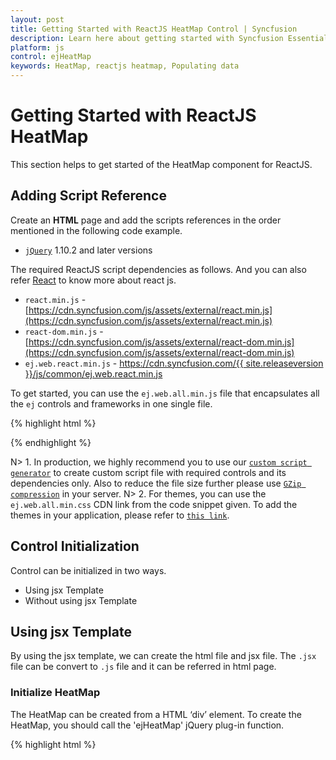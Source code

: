```yaml
---
layout: post
title: Getting Started with ReactJS HeatMap Control | Syncfusion
description: Learn here about getting started with Syncfusion Essential ReactJS HeatMap Control, its elements, and more.
platform: js
control: ejHeatMap
keywords: HeatMap, reactjs heatmap, Populating data
---
```


# Getting Started with ReactJS HeatMap

This section helps to get started of the HeatMap component for ReactJS. 

## Adding Script Reference

Create an **HTML** page and add the scripts references in the order mentioned in the following code example.

* [`jQuery`](https://jquery.com/) 1.10.2 and later versions

The required ReactJS script dependencies as follows. And you can also refer [React](http://reactjs.org/docs/getting-started.html) to know more about react js.

* `react.min.js` - [https://cdn.syncfusion.com/js/assets/external/react.min.js](https://cdn.syncfusion.com/js/assets/external/react.min.js)
* `react-dom.min.js` - [https://cdn.syncfusion.com/js/assets/external/react-dom.min.js](https://cdn.syncfusion.com/js/assets/external/react-dom.min.js)
* `ej.web.react.min.js` - [https://cdn.syncfusion.com/{{ site.releaseversion }}/js/common/ej.web.react.min.js](https://cdn.syncfusion.com/14.3.0.49/js/common/ej.web.react.min.js)

To get started, you can use the `ej.web.all.min.js` file that encapsulates all the `ej` controls and frameworks in one single file.

{% highlight html %}
<!DOCTYPE html>
   <html>
     <head>
        <meta name="viewport" content="width=device-width, initial-scale=1.0">
        <meta name="description" content="Essential Studio for React JS">
        <meta name="author" content="Syncfusion">
        <title>Getting Started for Ribbon React JS</title>
        <!-- Essential Studio for JavaScript  theme reference -->
        <link href="http://cdn.syncfusion.com/{{ site.releaseversion }}/js/web/flat-azure/ej.web.all.min.css" rel="stylesheet" />
        <!-- Essential Studio for JavaScript  script references -->
        <script src="http://cdn.syncfusion.com/js/assets/external/jquery-3.0.0.min.js"></script>
        <script src="http://cdn.syncfusion.com/js/assets/external/react.min.js"></script>
        <script src="http://cdn.syncfusion.com/js/assets/external/react-dom.min.js"></script>
        <script src="http://cdn.syncfusion.com/{{ site.releaseversion }}/js/web/ej.web.all.min.js"></script>
        <script src="http://cdn.syncfusion.com/{{ site.releaseversion }}/js/common/ej.web.react.min.js"></script>
        <!-- Add your custom scripts here -->
    </head>
        <body>
        </body>
   </html>

{% endhighlight %}

N> 1. In production, we highly recommend you to use our [`custom script generator`](https://help.syncfusion.com/js/custom-script-generator) to create custom script file with required controls and its dependencies only. Also to reduce the file size further please use [`GZip compression`](https://web.dev/optimizing-content-efficiency-optimize-encoding-and-transfer/) in your server.
N> 2. For themes, you can use the `ej.web.all.min.css` CDN link from the code snippet given. To add the themes in your application, please refer to [`this link`](https://help.syncfusion.com/js/theming-in-essential-javascript-components).

## Control Initialization

Control can be initialized in two ways.

 * Using jsx Template
 * Without using jsx Template
 
## Using jsx Template

By using the jsx template, we can create the html file and jsx file. The `.jsx` file can be convert to `.js` file and it can be referred in html page.

### Initialize HeatMap

The HeatMap can be created from a HTML ‘div’ element. To create the HeatMap, you should call the 'ejHeatMap' jQuery plug-in function.

{% highlight html %}

<div id="heatmap-default" style="height:99%;margin: 0 auto;"></div>
	<script src="app/heatmap/default.js">
</script>
</div>
			
{% endhighlight %}

### Prepare and Populate data

Populate product information in a collection called `ItemsSource`.

### Map data into HeatMap

Now data is ready, next we need to configure data source and map rows and columns to visualize. For that, need to prepare `ItemsMapping` add it in resource and set items source and mapping.
Next we can configure color range for these values using color mapping and also configure items mapping based on items source.
 
{% highlight javascript %}

var colorMappingCollection = [
                { value: 0, color: "#8ec8f8", label: { text: "0" } },
                { value: 100, color: "#0d47a1", label: { text: "100" } }
                ];
var columns = ["Vegie-spread", "Tofuaa", "Alice Mutton", "Konbu", "Fløtemysost", "Perth Pasties", "Boston Crab Meat", "Raclette Courdavault"]
var itemSource = [];
for (var i = 0; i < columns.length; i++) {
    for (var j = 0; j < 8; j++) {
        var value = Math.floor((Math.random() * 100) + 1);
            itemSource.push({ ProductName: columns[i], Year: "Y"+(2011 + j), Value: value })
            }
        }; 
var itemsMapping= {
    column: { "propertyName": "ProductName", "displayName": "Product Name" },
    row: { "propertyName": "Year", "displayName": "Year", },
    value: { "propertyName": "Value" },
    headerMapping: { "propertyName": "Year", "displayName": "Year", columnStyle: { width: 105, textAlign: "right" } },
    columnMapping: [
        { "propertyName": columns[0], "displayName": columns[0] },
        { "propertyName": columns[1], "displayName": columns[1] },
        { "propertyName": columns[2], "displayName": columns[2] },
        { "propertyName": columns[3], "displayName": columns[3] },
        { "propertyName": columns[4], "displayName": columns[4] },
        { "propertyName": columns[5], "displayName": columns[5] },
        { "propertyName": columns[6], "displayName": columns[6] },
        { "propertyName": columns[7], "displayName": columns[7] },
    ],
};

ReactDOM.render(
    <div className="default"></div>
        <EJ.HeatMap id="heatmap1" width="810px" height="50px" itemsSource={ itemSource} itemsMapping= {itemsMapping} isResponsive="true colorMappingCollection="colorMappingCollection">
    </EJ.HeatMap>,
    document.getElementById('heatmap-default')
);

{% endhighlight %}

![Map data into HeatMap](Getting-Started_images/Getting-Started_img1.png)

### Initialize Legend

A legend control is used to represent range value in a gradient, create a legend with the same color mapping as shown below.
 
{% highlight html %}

<div id="heatmap-default-legend" style="height:99%;margin-left:100px;"></div>
	<script src="app/heatmap/default.js">
</script>

{% endhighlight %}

{% highlight javascript %}
 
var colorMappingCollection = [
                { value: 0, color: "#8ec8f8", label: { text: "0" } },
                { value: 100, color: "#0d47a1", label: { text: "100" } }
            ];

ReactDOM.render(
  <div>  
    <div className="default"></div>
<EJ.HeatMapLegend id="heatmap1_legend" width="75%" height="50px" isResponsive="true colorMappingCollection="colorMappingCollection">
    </EJ.HeatMapLegend>
  </div>,
document.getElementById('heatmap-default-legend')
);
{% endhighlight %}

![Initialize legend](Getting-Started_images/Getting-Started_img2.png)

## Without using jsx Template

### Initialize HeatMap

The HeatMap can be created from a HTML ‘div’ element. To create the HeatMap, you should call the 'ejHeatMap' jQuery plug-in function.

{% highlight html %}

<div id="heatmap-default" style="height:99%;margin: 0 auto;"></div>
</div>
			
{% endhighlight %}

{% highlight javascript %}

var colorMappingCollection = [
                { value: 0, color: "#8ec8f8", label: { text: "0" } },
                { value: 100, color: "#0d47a1", label: { text: "100" } }
                ];
var columns = ["Vegie-spread", "Tofuaa", "Alice Mutton", "Konbu", "Fløtemysost", "Perth Pasties", "Boston Crab Meat", "Raclette Courdavault"]
var itemSource = [];
for (var i = 0; i < columns.length; i++) {
    for (var j = 0; j < 8; j++) {
        var value = Math.floor((Math.random() * 100) + 1);
            itemSource.push({ ProductName: columns[i], Year: "Y"+(2011 + j), Value: value })
            }
        }; 
var itemsMapping= {
    column: { "propertyName": "ProductName", "displayName": "Product Name" },
    row: { "propertyName": "Year", "displayName": "Year", },
    value: { "propertyName": "Value" },
    headerMapping: { "propertyName": "Year", "displayName": "Year", columnStyle: { width: 105, textAlign: "right" } },
    columnMapping: [
        { "propertyName": columns[0], "displayName": columns[0] },
        { "propertyName": columns[1], "displayName": columns[1] },
        { "propertyName": columns[2], "displayName": columns[2] },
        { "propertyName": columns[3], "displayName": columns[3] },
        { "propertyName": columns[4], "displayName": columns[4] },
        { "propertyName": columns[5], "displayName": columns[5] },
        { "propertyName": columns[6], "displayName": columns[6] },
        { "propertyName": columns[7], "displayName": columns[7] },
    ],
};

    React.createElement(EJ.HeatMap, {
    id: "heatmap1", 
    colorMappingCollection: colorMappingCollection, 
    width: "810", 
    isResponsive: true, 
    itemsSource: itemSource, 
    itemsMapping: itemsMapping
    }),	
    document.getElementById('heatmap-default')

{% endhighlight %}

![Initialize HeatMap](Getting-Started_images/Getting-Started_img1.png)

## Initialize Legend

A legend control is used to represent range value in a gradient, create a legend with the same color mapping as shown below.
 
{% highlight html %}

<div id="heatmap-default-legend" style="height:99%;margin-left:100px;"></div>
</script>

{% endhighlight %}

{% highlight javascript %}
 
var colorMappingCollection = [
                { value: 0, color: "#8ec8f8", label: { text: "0" } },
                { value: 100, color: "#0d47a1", label: { text: "100" } }
            ];
    React.createElement(EJ.HeatMapLegend, {
    id: "heatmap1_legend", 
    colorMappingCollection: colorMappingCollection, 
    height: "50px", 
    width: "75%", 
    isResponsive: true
    }),	
    document.getElementById('heatmap-default-legend')

{% endhighlight %}

![Initialize legend](Getting-Started_images/Getting-Started_img2.png)